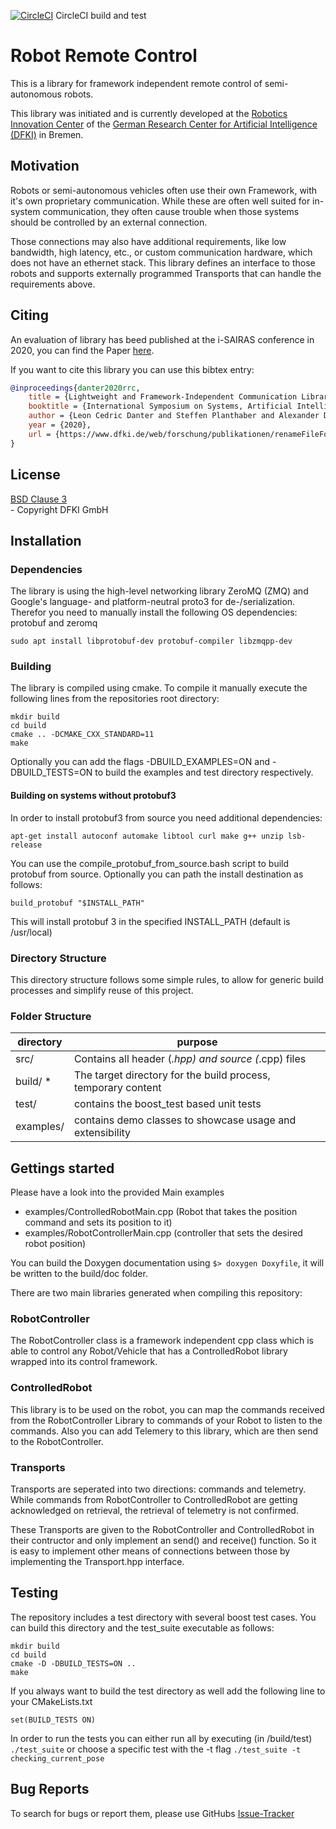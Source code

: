 [![CircleCI](https://circleci.com/gh/dfki-ric/robot_remote_control.svg?style=svg)](https://circleci.com/gh/dfki-ric/robot_remote_control) CircleCI build and test

# Robot Remote Control

This is a library for framework independent remote control of semi-autonomous robots.

This library was initiated and is currently developed at the
[Robotics Innovation Center](http://robotik.dfki-bremen.de/en/startpage.html) of the
[German Research Center for Artificial Intelligence (DFKI)](http://www.dfki.de) in Bremen.



## Motivation

Robots or semi-autonomous vehicles often use their own Framework, with it's own proprietary communication.
While these are often well suited for in-system communication, they often cause trouble when those systems should be controlled by an external connection.

Those connections may also have additional requirements, like low bandwidth, high latency, etc., or custom communication hardware, which does not have an ethernet stack.
This library defines an interface to those robots and supports externally programmed Transports that can handle the requirements above.

## Citing

An evaluation of library has beed published at the i-SAIRAS conference in 2020, you can find the Paper [here](https://www.dfki.de/web/forschung/publikationen/renameFileForDownload?filename=I-SAIRAS_2020-RRC_library-DFKI.pdf&file_id=uploads_4831).

If you want to cite this library you can use this bibtex entry:

```bibtex
@inproceedings{danter2020rrc,
    title = {Lightweight and Framework-Independent Communication Library to Support Cross-Plattform Robotic Applications and High-Latency Connections},
    booktitle = {International Symposium on Systems, Artificial Intelligence, Robotics, and Automation in Space (i-SAIRAS), 15th, October 19-23, Online-Conference},
    author = {Leon Cedric Danter and Steffen Planthaber and Alexander Dettmann and Wiebke Brinkmann and Frank Kirchner},
    year = {2020},
    url = {https://www.dfki.de/web/forschung/publikationen/renameFileForDownload?filename=I-SAIRAS_2020-RRC_library-DFKI.pdf&file_id=uploads_4831}
}
```

## License

[BSD Clause 3](https://opensource.org/licenses/BSD-3-Clause)<br> - Copyright DFKI GmbH

## Installation

### Dependencies

The library is using the high-level networking library ZeroMQ (ZMQ) and Google's language- and platform-neutral proto3 for de-/serialization. Therefor you need to manually install the following OS dependencies: protobuf and zeromq

    sudo apt install libprotobuf-dev protobuf-compiler libzmqpp-dev

### Building

The library is compiled using cmake. To compile it manually execute the following lines from the repositories root directory:

    mkdir build
    cd build
    cmake .. -DCMAKE_CXX_STANDARD=11
    make

Optionally you can add the flags -DBUILD_EXAMPLES=ON and -DBUILD_TESTS=ON to build the examples and test directory respectively.

#### Building on systems without protobuf3

In order to install protobuf3 from source you need additional dependencies:

    apt-get install autoconf automake libtool curl make g++ unzip lsb-release

You can use the compile_protobuf_from_source.bash script to build protobuf from source. Optionally you can path the install destination as follows:

    build_protobuf "$INSTALL_PATH"

This will install protobuf 3 in the specified INSTALL_PATH (default is /usr/local)


### Directory Structure

This directory structure follows some simple rules, to allow for generic build
processes and simplify reuse of this project.

### Folder Structure

| directory         |       purpose                                                  |
| ----------------- | ------------------------------------------------------         |
| src/              | Contains all header (*.hpp) and source (*.cpp) files           |
| build/ *          | The target directory for the build process, temporary content  |
| test/             | contains the boost_test based unit tests                       |
| examples/         | contains demo classes to showcase usage and extensibility      |

## Gettings started

Please have a look into the provided Main examples

* examples/ControlledRobotMain.cpp (Robot that takes the position command and sets its position to it)
* examples/RobotControllerMain.cpp (controller that sets the desired robot position)

You can build the Doxygen documentation using `$> doxygen Doxyfile`, it will be written to the build/doc folder.

There are two main libraries generated when compiling this repository:

### RobotController

The RobotController class is a framework independent cpp class which is able to control any Robot/Vehicle that has a ControlledRobot library wrapped into its control framework.

### ControlledRobot

This library is to be used on the robot, you can map the commands received from the RobotController Library to commands of your Robot to listen to the commands.
Also you can add Telemery to this library, which are then send to the RobotController.


### Transports

Transports are seperated into two directions: commands and telemetry.
While commands from RobotController to ControlledRobot are getting acknowledged on retrieval, the retrieval of telemetry is not confirmed.

These Transports are given to the RobotController and ControlledRobot in their contructor and only implement an send() and receive() function.
So it is easy to implement other means of connections between those by implementing the Transport.hpp interface.


## Testing

The repository includes a test directory with several boost test cases. You can build this directory and the test_suite executable as follows:

    mkdir build
    cd build
    cmake -D -DBUILD_TESTS=ON ..
    make

If you always want to build the test directory as well add the following line to your CMakeLists.txt

    set(BUILD_TESTS ON)

In order to run the tests you can either run all by executing (in /build/test) ```./test_suite``` or choose a specific test with the -t flag ```./test_suite -t checking_current_pose```

## Bug Reports

To search for bugs or report them, please use GitHubs [Issue-Tracker](https://github.com/dfki-ric/robot_remote_control/issues)

